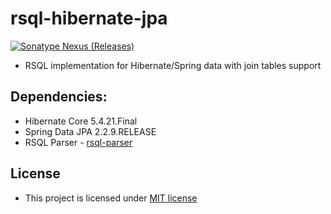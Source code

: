 # rsql-hibernate-jpa
[![Sonatype Nexus (Releases)](https://img.shields.io/maven-central/v/com.github.ichanzhar/rsql-hibernate-jpa?label=Release)](https://oss.sonatype.org/#nexus-search;gav~com.github.ichanzhar~rsql-hibernate-jpa)

* RSQL implementation for Hibernate/Spring data with join tables support

## Dependencies:
* Hibernate Core 5.4.21.Final
* Spring Data JPA 2.2.9.RELEASE
* RSQL Parser - [rsql-parser](https://github.com/jirutka/rsql-parser)

## License

* This project is licensed under [MIT license](http://opensource.org/licenses/MIT)
